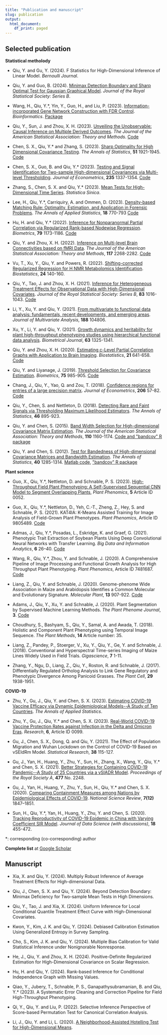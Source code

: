 ```yaml
---
title: "Publication and manuscript"
slug: publication
output:
  html_document:
    df_print: paged
---
```


## Selected publication

**Statistical metholody**

- Qiu, Y. and Gu, Y. (2024). F Statistics for High-Dimensional Inference of Linear Model. *Bernoulli Journal*.

- Qiu, Y. and Guo, B. (2024). [Minimax Detection Boundary and Sharp Optimal Test for Gaussian Graphical Model](https://academic.oup.com/jrsssb/advance-article/doi/10.1093/jrsssb/qkae029/7637774?login=false). *Journal of the Royal Statistical Society: Series B*.

- Wang, H., Qiu, Y.*, Yin, Y., Guo, H., and Liu, P. (2023). [Information-incorporated Gene Network Construction with FDR Control](https://academic.oup.com/bioinformatics/advance-article/doi/10.1093/bioinformatics/btae125/7617834?login=false). *Bioinformatics*. [Package](https://cran.r-project.org/package=PCGII) 

- Qiu, Y., Sun, J. and Zhou, X. H. (2023). [Unveiling the Unobservable: Causal Inference on Multiple Derived Outcomes](https://www.tandfonline.com/doi/full/10.1080/01621459.2023.2252135). *The Journal of the American Statistical Association: Theory and Methods*. [Code](https://github.com/jiaruisun98/corr-causal)

- Chen, S. X., Qiu, Y.* and Zhang, S. (2023). [Sharp Optimality for High Dimensional Covariance Testing](https://projecteuclid.org/journals/annals-of-statistics/volume-51/issue-5/Sharp-optimality-for-high-dimensional-covariance-testing-under-sparse-signals/10.1214/23-AOS2310.short). *The Annals of Statistics*, **51** 1921-1945. [Code](https://projecteuclid.org/journals/supplementalcontent/10.1214/23-AOS2310/aos2310suppb.zip)

- Chen, S. X., Guo, B. and Qiu, Y.* (2023). [Testing and Signal Identification for Two-sample High-dimensional Covariances via Multi-level Thresholding](https://www.sciencedirect.com/science/article/abs/pii/S0304407622001944). *Journal of Econometrics*, **235** 1337-1354. [Code](https://github.com/yumouqiu/TwoSample-Test-Cov)

- Zhang, S., Chen, S. X. and Qiu, Y.* (2023). [Mean Tests for High-Dimensional Time Series](https://www3.stat.sinica.edu.tw/ss_newpaper/SS-2022-0147_na.pdf). *Statistica Sinica*.

- Lee, H., Qiu, Y.*, Carriquiry, A. and Ommen, D. (2023). [Density-based Matching Rule: Optimality, Estimation, and Application in Forensic Problems](https://projecteuclid.org/journals/annals-of-applied-statistics/volume-18/issue-1/Density-based-matching-rule--Optimality-estimation-and-application-in/10.1214/23-AOAS1812.short). *The Annals of Applied Statistics*, **18** 770-793 [Code](https://projecteuclid.org/journals/supplementalcontent/10.1214/23-AOAS1812/aoas1812suppb.zip)

- Hu, H. and Qiu, Y.* (2022). [Inference for Nonparanormal Partial Correlation via Regularized Rank-based Nodewise Regression](https://onlinelibrary.wiley.com/doi/full/10.1111/biom.13624). *Biometrics*, **79** 1173-1186. [Code](https://github.com/yumouqiu/RRNR)

- Qiu, Y. and Zhou, X. H. (2022). [Inference on Multi-level Brain Connectivities based on fMRI Data](https://www.tandfonline.com/doi/pdf/10.1080/01621459.2021.1917417). *The Journal of the American Statistical Association: Theory and Methods*, **117** 2268-2282. [Code](https://github.com/yumouqiu/multi-level-partial-correlation)

- Vu, T., Xu, Y., Qiu, Y. and Powers, R. (2022). [Shifting-corrected Regularized Regression for H NMR Metabolomics Identification](https://academic.oup.com/biostatistics/article/24/1/140/6583312). *Biostatistics*, **24** 140-160.

- Qiu, Y., Tao, J. and Zhou, X. H. (2021). [Inference for Heterogeneous Treatment Effects for Observational Data with High-Dimensional Covariates](https://rss.onlinelibrary.wiley.com/doi/epdf/10.1111/rssb.12469). *Journal of the Royal Statistical Society: Series B*, **83** 1016-1043. [Code](https://github.com/yumouqiu/HD-LCSTE)

- Li, Y., Xu, Y. and Qiu, Y. (2021). [From multivariate to functional data analysis: fundamentals, recent developments, and emerging areas](https://www.sciencedirect.com/science/article/pii/S0047259X21000841). *Journal of Multivariate Analysis*, **188** 104806.

- Xu, Y., Li, Y. and Qiu, Y. (2021). [Growth dynamics and heritability for plant high-throughput phenotyping studies using hierarchical functional data analysis](https://onlinelibrary.wiley.com/doi/abs/10.1002/bimj.202000315). *Biometrical Journal*, **63** 1325-1341.

- Qiu, Y. and Zhou, X. H. (2020). [Estimating c-Level Partial Correlation Graphs with Application to Brain Imaging](https://academic.oup.com/biostatistics/article-abstract/21/4/641/5268841). *Biostatistics*, **21** 641-658. [Code](https://github.com/yumouqiu/Estimating-c-level-partial-correlation)

- Qiu, Y. and Liyanage, J. (2019). [Threshold Selection for Covariance Estimation](https://onlinelibrary.wiley.com/doi/10.1111/biom.13048). *Biometrics*, **75** 985-905. [Code](https://github.com/yumouqiu/Threshold-Selection)

- Chang, J., Qiu, Y., Yao, Q. and Zou, T. (2018). [Confidence regions for entries of a large precision matrix](https://www.sciencedirect.com/science/article/pii/S0304407618300782). *Journal of Econometrics*, **206** 57-82. [Code](https://github.com/yumouqiu/Gaussian-approximation-precision-matrix)

- Qiu, Y., Chen, S. and Nettleton, D. (2018). [Detecting Rare and Faint Signals via Thresholding Maximum Likelihood Estimators](https://projecteuclid.org/journals/annals-of-statistics/volume-46/issue-2/Detecting-rare-and-faint-signals-via-thresholding-maximum-likelihood-estimators/10.1214/17-AOS1574.full). *The Annals of Statistics*, **46** 895-923.

- Qiu, Y. and Chen, S. (2015). [Band Width Selection for High-dimensional Covariance Matrix Estimation](https://www.tandfonline.com/doi/abs/10.1080/01621459.2014.950375). *The Journal of the American Statistical Association: Theory and Methods*, **110** 1160-1174. [Code and "bandcov" R package](https://github.com/yumouqiu/bandcov)

- Qiu, Y. and Chen, S. (2012). [Test for Bandedness of High-dimensional Covariance Matrices and Bandwidth Estimation](https://projecteuclid.org/journals/annals-of-statistics/volume-40/issue-3/Test-for-bandedness-of-high-dimensional-covariance-matrices-and-bandwidth/10.1214/12-AOS1002.full). *The Annals of Statistics*, **40** 1285-1314. [Matlab code](https://www.songxichen.com/index.php/Publication/view/id/19), ["bandcov" R package](https://github.com/yumouqiu/bandcov)


**Plant science**

- Guo, X., Qiu, Y.*, Nettleton, D. and Schnable, P. S. (2023). [High-Throughput Field Plant Phenotyping: A Self-Supervised Sequential CNN Model to Segment Overlapping Plants](https://spj.science.org/doi/10.34133/plantphenomics.0052), *Plant Phenomics*, **5** Article ID 0052.

- Guo, X., Qiu, Y.*, Nettleton, D., Yeh, C.-T., Zheng, Z., Hey, S. and Schnable, P. S. (2021). KAT4IA: K-Means Assisted Training for Image Analysis of Field-Grown Plant Phenotypes. *Plant Phenomics*, Article ID 9805489. [Code](https://github.com/xingcheg/Plant-Traits-Extraction)

- Admas, J., Qiu, Y.*, Posadas, L., Eskridge, K. and Graef, G. (2021). Phenotypic Trait Extraction of Soybean Plants Using Deep Convolutional Neural Networks with Transfer Learning. *Big Data and Information Analytics*, **6** 26–40.  [Code](https://github.com/jasonradams47/SoybeanTraitPrediction)

- Wang, R., Qiu, Y.*, Zhou, Y. and Schnable, J. (2020). A Comprehensive Pipeline of Image Processing and Functional Growth Analysis for High Throughput Plant Phenotyping. *Plant Phenomics*, Article ID 7481687. [Code](https://github.com/rwang14/implant) 

- Liang, Z., Qiu, Y. and Schnable, J. (2020). Genome-phenome Wide Association in Maize and Arabidopsis Identifies a Common Molecular and Evolutionary Signature. *Molecular Plant*, **13** 907-922. [Code](https://github.com/shanwai1234/GPWAS)

- Adams, J., Qiu, Y., Xu, Y. and Schnable, J. (2020). Plant Segmentation by Supervised Machine Learning Methods. *The Plant Phenome Journal*, **3**. [Code](https://github.com/yumouqiu/PlantSegmentationCode)

- Choudhury, S., Bashyam, S., Qiu, Y., Samal, A. and Awada, T. (2018). Holistic and Component Plant Phenotyping using Temporal Image Sequence. *The Plant Methods*, **14** Article number: 35. 

- Liang, Z., Pandey, P., Stoerger, V., Xu, Y., Qiu, Y., Ge, Y. and Schnable, J. (2018). Conventional and Hyperspectral Time-series Imaging of Maize Lines Widely Used in Field Trials. *Gigascience*, **7** 1-11.

- Zhang, Y., Ngu, D., Liang, Z., Qiu, Y., Roston, R. and Schnable, J. (2017). Differentially Regulated Ortholog Analysis to Link Gene Regulatory and Phenotypic Divergence Among Panicoid Grasses. *The Plant Cell*, **29** 1938-1951.

**COVID-19**

- Zhu, Y., Gu, J., Qiu, Y. and Chen, S. X. (2023). [Estimating COVID-19 Vaccine Efficacy via Dynamic Epidemiological Models--A Study of Ten Countries](https://www.medrxiv.org/content/10.1101/2022.08.08.22278571v1.full.pdf). *The Annals of Applied Statistics*.

- Zhu, Y., Gu, J., Qiu, Y.* and Chen, S. X. (2023). [Real-World COVID-19 Vaccine Protection Rates against Infection in the Delta and Omicron Eras](https://spj.science.org/doi/10.34133/research.0099). *Research*, **6**, Article ID 0099.

- Gu, J., Chen, S. X., Dong, Q. and Qiu, Y. (2021). The Effect of Population Migration and Wuhan Lockdown on the Control of COVID-19 Based on vSEIdRm Model. *Statistical Research*, **38** 115-127.

- Gu, J., Yan, H., Huang, Y., Zhu, Y., Sun, H., Zhang, X., Wang, Y., Qiu, Y.* and Chen, S. X. (2021). [Better Strategies for Containing COVID-19 Pandemic--A Study of 25 Countries via a vSIADR Model](https://www.ncbi.nlm.nih.gov/pmc/articles/PMC8300607/pdf/rspa.2020.0440.pdf). *Proceedings of the Royal Society A*, **477** No. 2248.

- Gu, J., Yan, H., Huang, Y., Zhu, Y., Sun, H., Qiu, Y.* and Chen, S. X. (2020). [Comparing Containment Measures among Nations by Epidemiological Effects of COVID-19](https://www.ncbi.nlm.nih.gov/pmc/articles/PMC7543445/pdf/nwaa243.pdf). *National Science Review*, **7(12)** 1847–1851.

- Sun, H., Qiu, Y.*, Yan, H., Huang, Y., Zhu, Y. and Chen, S. (2020). [Tracking Reproductivity of COVID-19 Epidemic in China with Varying Coefficient SIR Model](https://www.songxichen.com/Uploads/Files/Publication/sun2020tracking.pdf). *Journal of Data Science (with discussions)*, **18** 455-472.

*: corresponding (co-corresponding) author  

**Complete list** at [Google Scholar](https://scholar.google.com/citations?user=-dudT7IAAAAJ&hl=en)

## Manuscript

- Xia, X. and Qiu, Y. (2024). Multiply Robust Inference of Average Treatment Effects for High-dimensional Data.

- Qiu, J., Chen, S. X. and Qiu, Y. (2024). Beyond Detection Boundary: Minimax Deficiency for Two-sample Mean Tests in High Dimensions.

- Qiu, Y., Tao, J. and Xia, X. (2024). Uniform Inference for Local Conditional Quantile Treatment Effect Curve with High-Dimensional Covariates. 

- Kwon, Y., Kim, J. K. and Qiu, Y. (2024). Debiased Calibration Estimation Using Generalized Entropy in Survey Sampling.

- Cho, S., Kim, J. K. and Qiu, Y. (2024). Multiple Bias Calibration for Valid Statistical Inference under Nonignorable Nonresponse. 

- He, J., Qiu, Y. and Zhou, X. H. (2024). Positive-Definite Regularized Estimation for High-Dimensional Covariance on Scalar Regression. 

- Hu, H. and Qiu, Y. (2024). Rank-based Inference for Conditional Independence Graph with Missing Values.

- Qiao, Y., Jubery, T., Schnable, P. S., Ganapathysubramanian, B. and Qiu, Y.* (2023). A Systematic Error Cleaning and Correction Pipeline for Field High-Throughput Phenotyping.

- Qi, Y., Qiu, Y. and Liu, P. (2022). Selective Inference Perspective of Score-based Permutation Test for Canonical Correlation Analysis.

- Li, J., Qiu, Y. and Li, L. (2020). [A Neighborhood-Assisted Hotelling Test for High-Dimensional Means](https://arxiv.org/abs/1712.01798).


